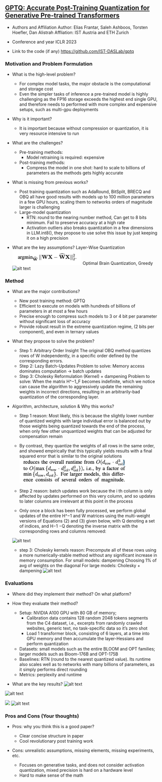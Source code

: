 ## [GPTQ: Accurate Post-Training Quantization for Generative Pre-trained Transformers](https://arxiv.org/pdf/2210.17323)

* Authors and Affiliation
Author: Elias Frantar, Saleh Ashboos, Torsten Hoefler, Dan Alistrah
Affliation: IST Austria and ETH Zurich 

* Conference and year
ICLR 2023
* Link to the code (if any)
https://github.com/IST-DASLab/gptq 
### Motivation and Problem Formulation

* What is the high-level problem?
    - For complex model tasks, the major obstacle is the computational and storage cost
    - Even the simpler tasks of inference a pre-trained model is highly challenging as the FP16 storage exceeds the highest end single GPU, and therefore needs to performed with more complex and expensive setups, such as multi-gpu deployments

* Why is it important?
    - It is important because without compression or quantization, it is very resource intensive to run

* What are the challenges?
    - Pre-training methods:
        - Model retraining is required: expensive
    - Post-training methods:
        - Compress the model in one shot: hard to scale to billions of parameters as the methods gets highly accurate

* What is missing from previous works?
    - Post training quantization such as AdaRound, BitSplit, BRECQ and OBQ all have good results with models up to 100 million parameters in a few GPU hours, scaling them to networks orders of magnitude larger is challenging
    - Large-model quantization
        - RTN: round to the nearing number method, Can get to 8 bits minimum. Fail to preserve accuracy at a high rate
        - Activation outliers also breaks quantization in a few dimensions in LLM.int8(), they propose to use solve this issue by just keeping it on a high precision 

* What are the key assumptions?
Layer-Wise Quantization
![alt text](text1.png)
Optimal Brain Quantization, Greedy
![alt text](<Screenshot 2024-07-21 at 2.27.58 PM.png>)

### Method

* What are the major contributions?
    - New post training method: GPTQ
    - Efficient to execute on models with hundreds of billions of parameters in at most a few hours
    - Precise enough to compress such models to 3 or 4 bit per parameter without significant loss of accuracy
    - Provide robust result in the extreme quantization regime, (2 bits per component), and even in ternary values

* What they propose to solve the problem?
    - Step 1: Arbitrary Order Insight
The original OBQ method quantizes rows of W independently, in a specific order defined by the corresponding errors. 
    - Step 2: Lazy Batch-Updates
Problem to solve: Memory access dominates computation -> batch updates 
    - Step 3: Cholesky Reformulation (Kernel) + dampening 
    Problem to solve: When the matrix H^−1_F becomes indefinite, which we notice can cause the algorithm to aggressively update the remaining weights in incorrect directions, resulting in an arbitrarily-bad quantization of the corresponding layer.

* Algorithm, architecture, solution & Why this works?
    - Step 1 reason: Most likely, this is because the slightly lower number of quantized weights with large individual error is balanced out by those weights being quantized towards the end of the process, when only few other unquantized weights that can be adjusted for compensation remain
    - By contrast, they quantize the weights of all rows in the same order, and showed empirically that this typically yields results with a final squared error that is similar to the original solutions
    ![alt text](text2.png)

    - Step 2 reason: batch updates work because the i th column is only affected by updates performed on this very column, and so updates to later columns are irrelevant at this point in the process
    - Only once a block has been fully processed, we perform global updates of the entire H^−1 and W matrices using the multi-weight versions of Equations (2) and (3) given below, with Q denoting a set of indices, and H−1 −Q denoting the inverse matrix with the corresponding rows and columns removed: 

    ![alt text](<Screenshot 2024-07-21 at 2.32.36 PM.png>)
    - step 3: Cholesky kernels reason: 
Precompute all of these rows using a more numerically-stable method without any significant increase in memory consumption.
For small models: dampening 
Choosing 1% of avg of weights on the diagonal
For large models: Cholesky  + dampening 
![alt text](<Screenshot 2024-07-21 at 2.34.42 PM.png>)
  

### Evaluations

* Where did they implement their method? On what platform?
* How they evaluate their method?
    - Setup: NVIDIA A100 GPU with 80 GB of memory;
        - Calibration data contains 128 random 2048 tokens segments from the C4 dataset, i.e., excerpts from randomly crawled websites, generic text, no task-specific data so it’s zero shot
        - Load 1 transformer block, consisting of 6 layers, at a time into GPU memory and then accumulate the layer-Hessians and perform quantization
    - Datasets: small models such as the entire BLOOM and OPT families; larger models such as Bloom-176B and OPT-175B
    - Baselines: RTN (round to the nearest quantized value). Its runtime also scales well as to networks with many billions of parameters, as it simply performs direct rounding 
    - Metrics: perplexity and runtime 

* What are the key results?
![alt text](<Screenshot 2024-07-21 at 2.37.48 PM.png>)

![alt text](<Screenshot 2024-07-21 at 2.38.09 PM.png>)

![](<Screenshot 2024-07-21 at 2.38.34 PM.png>)
![alt text](<Screenshot 2024-07-21 at 2.39.03 PM.png>)
### Pros and Cons (Your thoughts)

* Pros: why you think this is a good paper?
    - Clear concise structure in paper
    - Cool revolutionary post training work

* Cons: unrealistic assumptions, missing elements, missing experiments, etc.
    - Focuses on generative tasks, and does not consider activation quantization, mixed precision is hard on a hardware level
    - Hard to make sense of the math 

